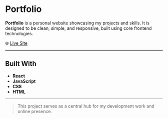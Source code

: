 # Portfolio

**Portfolio** is a personal website showcasing my projects and skills. It is designed to be clean, simple, and responsive, built using core frontend technologies.

🌐 [Live Site](https://joshhdz956.com/)

---

## **Built With**

- **React**  
- **JavaScript**  
- **CSS**  
- **HTML**

---

> This project serves as a central hub for my development work and online presence.
